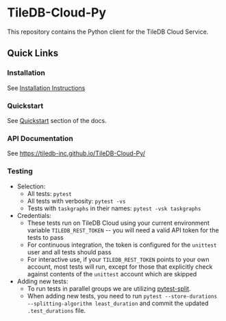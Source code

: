 # TileDB-Cloud-Py

This repository contains the Python client for the TileDB Cloud Service.

## Quick Links

### Installation

See [Installation Instructions](https://docs.tiledb.com/cloud/client-api/installation)

### Quickstart

See [Quickstart](https://docs.tiledb.com/cloud/quickstart) section of the docs.

### API Documentation

See https://tiledb-inc.github.io/TileDB-Cloud-Py/

### Testing

- Selection:
  - All tests: `pytest`
  - All tests with verbosity: `pytest -vs`
  - Tests with `taskgraphs` in their names: `pytest -vsk taskgraphs`
- Credentials:
  - These tests run on TileDB Cloud using your current environment variable `TILEDB_REST_TOKEN` -- you will need a valid API token for the tests to pass
  - For continuous integration, the token is configured for the `unittest` user and all tests should pass
  - For interactive use, if your `TILEDB_REST_TOKEN` points to your own account, most tests will run, except for those that explicitly check against contents of the `unittest` account which are skipped
- Adding new tests:
  - To run tests in parallel groups we are utilizing [pytest-split](https://pypi.org/project/pytest-split/).
  - When adding new tests, you need to run `pytest --store-durations --splitting-algorithm least_duration` and commit the updated `.test_durations` file.
